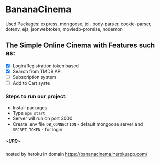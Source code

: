 # BananaCinema
Used Packages: express, mongoose, joi, body-parser, cookie-parser, dotenv, ejs, jsonwebtoken, moviedb-promise, nodemon

## The Simple Online Cinema with Features such as:
- [x] Login/Registration token based
- [x] Search from TMDB API
- [ ] Subscription system
- [ ] Add to Cart syste

### Steps to run our project:
- Install packages
- Type  ``` npm start ```
- Server will run on port 3000
- Create .env file ` DB_CONNECTION ` - default mongoose server and ` SECRET_TOKEN ` - for login

##### ~UPD~
hosted by heroku in domain https://bananacinema.herokuapp.com/

